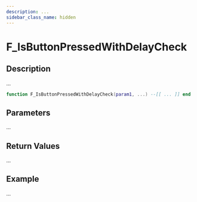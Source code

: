 ```yaml
---
description: ...
sidebar_class_name: hidden
---
```


# F_IsButtonPressedWithDelayCheck

## Description

...

```lua
function F_IsButtonPressedWithDelayCheck(param1, ...) --[[ ... ]] end
```

## Parameters

...

## Return Values

...

## Example

...

